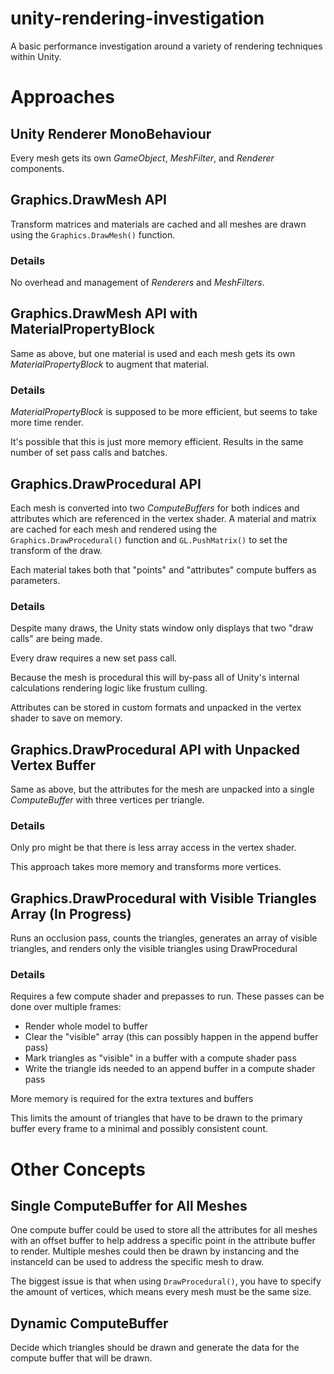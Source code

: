 # unity-rendering-investigation

A basic performance investigation around a variety of rendering techniques within Unity.

# Approaches
## Unity Renderer MonoBehaviour
Every mesh gets its own _GameObject_, _MeshFilter_, and _Renderer_ components.

## Graphics.DrawMesh API
Transform matrices and materials are cached and all meshes are drawn using the `Graphics.DrawMesh()` function.

### Details
No overhead and management of _Renderers_ and _MeshFilters_.

## Graphics.DrawMesh API with MaterialPropertyBlock
Same as above, but one material is used and each mesh gets its own _MaterialPropertyBlock_ to augment that material.

### Details
_MaterialPropertyBlock_ is supposed to be more efficient, but seems to take more time render.

It's possible that this is just more memory efficient. Results in the same number of set pass calls and batches.

## Graphics.DrawProcedural API
Each mesh is converted into two _ComputeBuffers_ for both indices and attributes which are referenced in the vertex shader. A material and matrix are cached for each mesh and rendered using the `Graphics.DrawProcedural()` function and `GL.PushMatrix()` to set the transform of the draw.

Each material takes both that "points" and "attributes" compute buffers as parameters.

### Details
Despite many draws, the Unity stats window only displays that two "draw calls" are being made.

Every draw requires a new set pass call.

Because the mesh is procedural this will by-pass all of Unity's internal calculations rendering logic like frustum culling.

Attributes can be stored in custom formats and unpacked in the vertex shader to save on memory.

## Graphics.DrawProcedural API with Unpacked Vertex Buffer
Same as above, but the attributes for the mesh are unpacked into a single _ComputeBuffer_ with three vertices per triangle.

### Details
Only pro might be that there is less array access in the vertex shader.

This approach takes more memory and transforms more vertices.

## Graphics.DrawProcedural with Visible Triangles Array (In Progress)
Runs an occlusion pass, counts the triangles, generates an array of visible triangles, and renders only the visible triangles using DrawProcedural

### Details
Requires a few compute shader and prepasses to run. These passes can be done over multiple frames:
- Render whole model to buffer
- Clear the "visible" array (this can possibly happen in the append buffer pass)
- Mark triangles as "visible" in a buffer with a compute shader pass
- Write the triangle ids needed to an append buffer in a compute shader pass

More memory is required for the extra textures and buffers

This limits the amount of triangles that have to be drawn to the primary buffer every frame to a minimal and possibly consistent count.

# Other Concepts
## Single ComputeBuffer for All Meshes
One compute buffer could be used to store all the attributes for all meshes with an offset buffer to help address a specific point in the attribute buffer to render. Multiple meshes could then be drawn by instancing and the instanceId can be used to address the specific mesh to draw.

The biggest issue is that when using `DrawProcedural()`, you have to specify the amount of vertices, which means every mesh must be the same size.

## Dynamic ComputeBuffer
Decide which triangles should be drawn and generate the data for the compute buffer that will be drawn.
